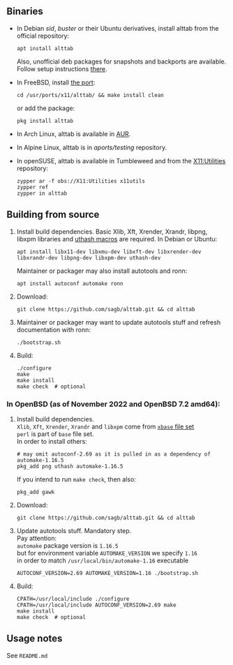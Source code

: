 
Binaries
--------

* In Debian _sid_, _buster_ or their Ubuntu derivatives, install alttab from the official repository:

    ```
    apt install alttab
    ```

    Also, unofficial deb packages for snapshots and backports are available.
    Follow setup instructions [there](https://odd.systems/debian/).

* In FreeBSD, install [the port](https://www.freshports.org/x11/alttab/):

    ```
    cd /usr/ports/x11/alttab/ && make install clean
    ```

    or add the package:

    ```
    pkg install alttab
    ```

* In Arch Linux, alttab is available in [AUR](https://aur.archlinux.org/packages/?O=0&K=alttab).

* In Alpine Linux, alttab is in _aports/testing_ repository.

* In openSUSE, alttab is available in Tumbleweed and from the [X11:Utilities](https://build.opensuse.org/package/show/X11:Utilities/alttab) repository:

    ```
    zypper ar -f obs://X11:Utilities x11utils
    zypper ref
    zypper in alttab
    ```

Building from source
--------------------

1. Install build dependencies.
    Basic Xlib, Xft, Xrender, Xrandr, libpng, libxpm libraries
    and [uthash macros](http://troydhanson.github.io/uthash/) are required.
    In Debian or Ubuntu:

    ```
    apt install libx11-dev libxmu-dev libxft-dev libxrender-dev libxrandr-dev libpng-dev libxpm-dev uthash-dev
    ```

    Maintainer or packager may also install autotools and ronn:

    ```
    apt install autoconf automake ronn
    ```

2. Download:

    ```
    git clone https://github.com/sagb/alttab.git && cd alttab
    ```

3. Maintainer or packager may want to update autotools stuff and refresh documentation with ronn:

    ```
    ./bootstrap.sh
    ```

4. Build:

    ```
    ./configure  
    make  
    make install
    make check  # optional
    ```

### In OpenBSD (as of November 2022 and OpenBSD 7.2 amd64):

1. Install build dependencies.  
    `Xlib`, `Xft`, `Xrender`, `Xrandr` and `libxpm` come from [`xbase` file set](https://www.openbsd.org/faq/faq4.html#FilesNeeded)  
    `perl` is part of `base` file set.  
    In order to install others:

    ```
    # may omit autoconf-2.69 as it is pulled in as a dependency of automake-1.16.5
    pkg_add png uthash automake-1.16.5
    ```
    
    If you intend to run `make check`, then also:
    
    ```
    pkg_add gawk
    ```

2. Download:

    ```
    git clone https://github.com/sagb/alttab.git && cd alttab
    ```

3. Update autotools stuff. Mandatory step.  
    Pay attention:  
    `automake` package version is `1.16.5`  
    but for environment variable `AUTOMAKE_VERSION` we specify `1.16`  
    in order to match `/usr/local/bin/automake-1.16` executable

    ```
    AUTOCONF_VERSION=2.69 AUTOMAKE_VERSION=1.16 ./bootstrap.sh
    ```

4. Build:

    ```
    CPATH=/usr/local/include ./configure
    CPATH=/usr/local/include AUTOCONF_VERSION=2.69 make
    make install
    make check  # optional
    ```

Usage notes
-----------

See `README.md`
